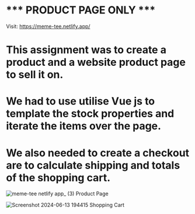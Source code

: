 # *** PRODUCT PAGE ONLY ***

Visit: https://meme-tee.netlify.app/

# This assignment was to create a product and a website product page to sell it on.

# We had to use utilise Vue js to template the stock properties and iterate the items over the page. 

# We also needed to create a checkout are to calculate shipping and totals of the shopping cart.

![meme-tee netlify app_ (3)](https://github.com/Jandalslap/meme-tee/assets/128538609/73842059-78bd-440a-9b20-5eec811ce629)
Product Page

![Screenshot 2024-06-13 194415](https://github.com/Jandalslap/meme-tee/assets/128538609/347dfa73-70db-4d70-a5b4-69c9ad8fab86)
Shopping Cart
